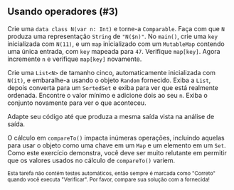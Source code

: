 ## Usando operadores (#3)

Crie uma `data class N(var n: Int)` e torne-a `Comparable`. Faça com que `N` produza uma
representação `String` de `"N($n)"`. No `main()`, crie uma `key` inicializada com
`N(11)`, e um `map` inicializado com um `MutableMap` contendo uma única entrada,
com `key` mapeada para `47`. Verifique `map[key]`. Agora incremente `n` e verifique
`map[key]` novamente.

Crie uma `List<N>` de tamanho cinco, automaticamente inicializada com `N(it)`, e
embaralhe-a usando o objeto `Random` fornecido. Exiba a `List`, depois converta
para um `SortedSet` e exiba para ver que está realmente ordenada. Encontre o
valor mínimo e adicione dois ao seu `n`. Exiba o conjunto novamente para ver o que
aconteceu.

Adapte seu código até que produza a mesma saída vista na análise de saída.

O cálculo em `compareTo()` impacta inúmeras operações, incluindo aquelas para
usar o objeto como uma chave em um `Map` e um elemento em um `Set`. Como este
exercício demonstra, você deve ser muito relutante em permitir que os valores usados no
cálculo de `compareTo()` variem.

<sub> Esta tarefa não contém testes automáticos,
então sempre é marcada como "Correto" quando você executa "Verificar".
Por favor, compare sua solução com a fornecida! </sub>